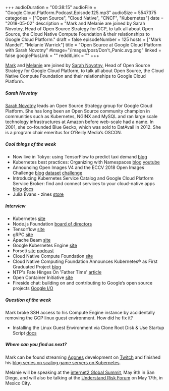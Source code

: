 +++
audioDuration = "00:38:15"
audioFile = "Google.Cloud.Platform.Podcast.Episode.125.mp3"
audioSize = 5547375
categories = ["Open Source", "Cloud Native", "CNCF", "Kubernetes"]
date = "2018-05-02"
description = "Mark and Melanie are joined by Sarah Novotny, Head of Open Source Strategy for GCP, to talk all about Open Source, the Cloud Native Compute Foundation & their relationships to Google Cloud Platform."
draft = false
episodeNumber = 125
hosts = ["Mark Mandel", "Melanie Warrick"]
title = "Open Source at Google Cloud Platform with Sarah Novotny"
#image="/images/post/Don't_Panic.svg.png"
linked = false
googlePlusLink = ""
redditLink = ""
+++

[Mark](https://twitter.com/Neurotic) and [Melanie](https://twitter.com/nyghtowl) are joined by
[Sarah Novotny](https://twitter.com/sarahnovotny), Head of Open Source Strategy for Google Cloud Platform, to
talk all about Open Source, the Cloud Native Compute Foundation and their relationships to Google Cloud Platform.

<!--more-->

##### Sarah Novotny

[Sarah Novotny](https://twitter.com/sarahnovotny) leads an Open Source Strategy group for Google Cloud Platform.  She has long been an Open Source community champion in communities such as Kubernetes, NGINX and MySQL and ran large scale technology infrastructures at Amazon before web-scale had a name.  In 2001, she co-founded Blue Gecko, which was sold to DatAvail in 2012.  She is a program chair emeritus for O’Reilly Media’s OSCON.

##### Cool things of the week

- Now live in Tokyo: using TensorFlow to predict taxi demand [blog](https://cloud.google.com/blog/big-data/2018/04/now-live-in-tokyo-using-tensorflow-to-predict-taxi-demand)
- Kubernetes best practices: Organizing with Namespaces [blog](https://cloudplatform.googleblog.com/2018/04/Kubernetes-best-practices-Organizing-with-Namespaces.html) [youtube](https://www.youtube.com/watch?v=xpnZX3if9Tc)
- Announcing Open Images V4 and the ECCV 2018 Open Images Challenge [blog](https://research.googleblog.com/2018/04/announcing-open-images-v4-and-eccv-2018.html) [dataset](https://storage.googleapis.com/openimages/web/index.html) [challenge](https://storage.googleapis.com/openimages/web/challenge.html)  
- Introducing Kubernetes Service Catalog and Google Cloud Platform Service Broker: find and connect services to your cloud-native apps [blog](https://cloudplatform.googleblog.com/2018/04/Introducing-Kubernetes-Catalog-and-GCP-Open-Service-Broker.html) [docs](https://cloud.google.com/kubernetes-engine/docs/concepts/add-on/service-broker)
- Julia Evans - zines [store](https://gumroad.com/b0rk)

##### Interview

- Kubernetes [site](https://kubernetes.io)
- Node.js Foundation [board of directors](https://foundation.nodejs.org/about/leadership)
- Tensorflow [site](https://www.tensorflow.org)
- gRPC [site](https://grpc.io)
- Apache Beam [site](https://beam.apache.org)
- Google Kubernetes Engine [site](http://cloud.google.com/gke)
- Forseti [site](https://forsetisecurity.org) [podcast](https://www.gcppodcast.com/post/episode-120-forseti-with-nenad-stojanovski-and-andrew-hoying/)
- Cloud Native Compute Foundation [site](https://www.cncf.io)
- Cloud Native Computing Foundation Announces Kubernetes® as First Graduated Project [blog](https://www.cncf.io/announcement/2018/03/06/cloud-native-computing-foundation-announces-kubernetes-first-graduated-project/)
- NTP's Fate Hinges On 'Father Time' [article](https://www.informationweek.com/it-life/ntps-fate-hinges-on-father-time/d/d-id/1319432?)
- Open Container Initiative [site](https://www.opencontainers.org)
- Fireside chat: building on and contributing to Google’s open source projects [Google I/O](https://events.google.com/io/schedule/?section=may-8&sid=714f7e53-ee74-4918-bc28-cb6423acfccc)

##### Question of the week

Mark broke SSH access to his Compute Engine instance by accidentally removing the GCP linux guest environment. How did he fix it?

- Installing the Linux Guest Environment via Clone Root Disk & Use Startup Script [docs](https://cloud.google.com/compute/docs/instances/linux-guest-environment#startup_script)

##### Where can you find us next?

Mark can be found streaming [Agones](https://agones.dev) development on [Twitch](https://twitch.tv/markmandel) and
finished his [blog series on scaling game servers on Kubernetes](https://www.compoundtheory.com/scaling-dedicated-game-servers-with-kubernetes-part-4-scaling-down/).

Melanie will be speaking at the [internet2 Global Summit](https://meetings.internet2.edu/2018-global-summit/), May 9th in San Diego,
and will also be talking at the [Understand Risk Forum](https://understandrisk.org/event/ur2018/) on May 17th, in Mexico City.
